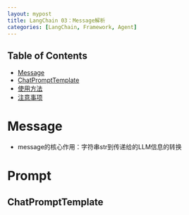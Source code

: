 ```yaml
---
layout: mypost
title: LangChain 03：Message解析
categories: [LangChain, Framework, Agent]
---
```

## Table of Contents
- [Message](#message)
- [ChatPromptTemplate](#chatprompttemplate)
- [使用方法](#使用方法)
- [注意事项](#注意事项)

# Message

* message的核心作用：字符串str到传递给的LLM信息的转换

# Prompt
## ChatPromptTemplate

